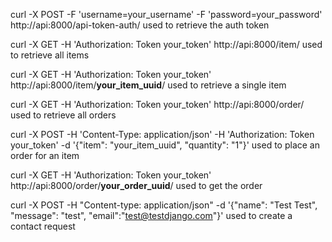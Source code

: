 curl -X POST -F 'username=your_username' -F 'password=your_password' http://api:8000/api-token-auth/
used to retrieve the auth token 

curl -X GET -H 'Authorization: Token your_token' http://api:8000/item/
used to retrieve all items 

curl -X GET -H 'Authorization: Token your_token' http://api:8000/item/**your_item_uuid**/
used to retrieve a single item 

curl -X GET -H 'Authorization: Token your_token' http://api:8000/order/
used to retrieve all orders 

curl -X POST -H 'Content-Type: application/json' -H 'Authorization: Token your_token' -d '{"item": "your_item_uuid", "quantity": "1"}'
used to place an order for an item 

curl -X GET -H 'Authorization: Token your_token' http://api:8000/order/**your_order_uuid**/
used to get the order 

curl -X POST -H "Content-type: application/json" -d '{"name": "Test Test", "message": "test", "email":"test@testdjango.com"}'
used to create a contact request

